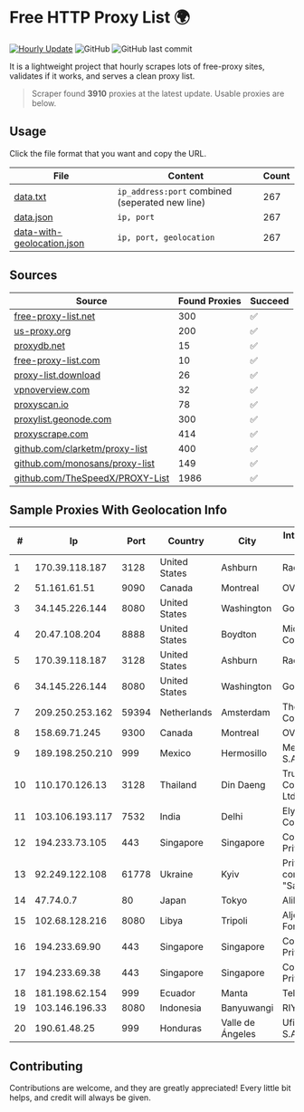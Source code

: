 
# Free HTTP Proxy List 🌍

[![Hourly Update](https://github.com/mertguvencli/http-proxy-list/actions/workflows/main.yml/badge.svg?branch=main)](https://github.com/mertguvencli/http-proxy-list/actions/workflows/main.yml)
![GitHub](https://img.shields.io/github/license/mertguvencli/http-proxy-list)
![GitHub last commit](https://img.shields.io/github/last-commit/mertguvencli/http-proxy-list)

It is a lightweight project that hourly scrapes lots of free-proxy sites, validates if it works, and serves a clean proxy list.


> Scraper found **3910** proxies at the latest update. Usable proxies are below.

## Usage

Click the file format that you want and copy the URL.


|File|Content|Count|
|----|-------|-----|
|[data.txt](https://raw.githubusercontent.com/mertguvencli/http-proxy-list/main/proxy-list/data.txt)|`ip_address:port` combined (seperated new line)|267|
|[data.json](https://raw.githubusercontent.com/mertguvencli/http-proxy-list/main/proxy-list/data.json)|`ip, port`|267|
|[data-with-geolocation.json](https://raw.githubusercontent.com/mertguvencli/http-proxy-list/main/proxy-list/data-with-geolocation.json)|`ip, port, geolocation`|267|

## Sources

|Source|Found Proxies|Succeed|
|------|-------------|-------|
|[free-proxy-list.net](https://free-proxy-list.net)|300|✅|
|[us-proxy.org](https://www.us-proxy.org)|200|✅|
|[proxydb.net](http://proxydb.net)|15|✅|
|[free-proxy-list.com](https://free-proxy-list.com/?page=&port=&type%5B%5D=http&type%5B%5D=https&up_time=0&search=Search)|10|✅|
|[proxy-list.download](https://www.proxy-list.download/HTTP)|26|✅|
|[vpnoverview.com](https://vpnoverview.com/privacy/anonymous-browsing/free-proxy-servers)|32|✅|
|[proxyscan.io](https://www.proxyscan.io)|78|✅|
|[proxylist.geonode.com](https://proxylist.geonode.com/api/proxy-list?limit=300&page=1&sort_by=lastChecked&sort_type=desc&protocols=http,https)|300|✅|
|[proxyscrape.com](https://api.proxyscrape.com/v2/?request=displayproxies&protocol=http&timeout=10000&country=all&ssl=all&anonymity=all)|414|✅|
|[github.com/clarketm/proxy-list](https://raw.githubusercontent.com/clarketm/proxy-list/master/proxy-list-raw.txt)|400|✅|
|[github.com/monosans/proxy-list](https://raw.githubusercontent.com/monosans/proxy-list/main/proxies/http.txt)|149|✅|
|[github.com/TheSpeedX/PROXY-List](https://raw.githubusercontent.com/TheSpeedX/PROXY-List/master/http.txt)|1986|✅|


## Sample Proxies With Geolocation Info

|#|Ip|Port|Country|City|Internet Service Provider|
|-|--|----|-------|----|-------------------------|
|1|170.39.118.187|3128|United States|Ashburn|Rackdog, LLC|
|2|51.161.61.51|9090|Canada|Montreal|OVH Hosting|
|3|34.145.226.144|8080|United States|Washington|Google LLC|
|4|20.47.108.204|8888|United States|Boydton|Microsoft Corporation|
|5|170.39.118.187|3128|United States|Ashburn|Rackdog, LLC|
|6|34.145.226.144|8080|United States|Washington|Google LLC|
|7|209.250.253.162|59394|Netherlands|Amsterdam|The Constant Company|
|8|158.69.71.245|9300|Canada|Montreal|OVH SAS|
|9|189.198.250.210|999|Mexico|Hermosillo|Mega Cable, S.A. de C.V.|
|10|110.170.126.13|3128|Thailand|Din Daeng|True Internet Corporation CO. Ltd.|
|11|103.106.193.117|7532|India|Delhi|Elyzium Consulting|
|12|194.233.73.105|443|Singapore|Singapore|Contabo Asia Private Limited|
|13|92.249.122.108|61778|Ukraine|Kyiv|Private "Stock company "Sater"|
|14|47.74.0.7|80|Japan|Tokyo|Alibaba.com LLC|
|15|102.68.128.216|8080|Libya|Tripoli|Aljeel Aljadeed For Technology|
|16|194.233.69.90|443|Singapore|Singapore|Contabo Asia Private Limited|
|17|194.233.69.38|443|Singapore|Singapore|Contabo Asia Private Limited|
|18|181.198.62.154|999|Ecuador|Manta|Telconet S.A|
|19|103.146.196.33|8080|Indonesia|Banyuwangi|RIYADNETWORK|
|20|190.61.48.25|999|Honduras|Valle de Ángeles|Ufinet Panama S.A.|



## Contributing

Contributions are welcome, and they are greatly appreciated! Every
little bit helps, and credit will always be given.

